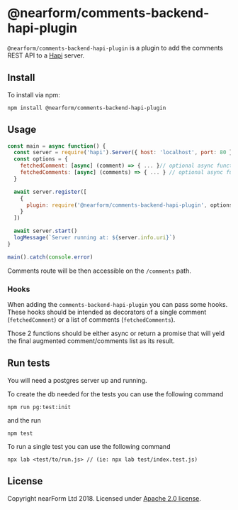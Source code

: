 # @nearform/comments-backend-hapi-plugin

`@nearform/comments-backend-hapi-plugin` is a plugin to add the comments REST API to a [Hapi][hapi] server.

## Install

To install via npm:

```
npm install @nearform/comments-backend-hapi-plugin
```

## Usage

```javascript
const main = async function() {
  const server = require('hapi').Server({ host: 'localhost', port: 80 })
  const options = {
    fetchedComment: [async] (comment) => { ... }// optional async function or function returning a Promise
    fetchedComments: [async] (comments) => { ... } // optional async function or function returning a Promise
  }

  await server.register([
    {
      plugin: require('@nearform/comments-backend-hapi-plugin', options)
    }
  ])

  await server.start()
  logMessage(`Server running at: ${server.info.uri}`)
}

main().catch(console.error)
```

Comments route will be then accessible on the `/comments` path.

### Hooks

When adding the `comments-backend-hapi-plugin` you can pass some hooks. These hooks should be intended as decorators of a single comment (`fetchedComment`) or a list of comments (`fetchedComments`).

Those 2 functions should be either async or return a promise that will yeld the final augmented comment/comments list as its result.

## Run tests

You will need a postgres server up and running.

To create the db needed for the tests you can use the following command

```
npm run pg:test:init
```

and the run

```
npm test
```

To run a single test you can use the following command

```
npx lab <test/to/run.js> // (ie: npx lab test/index.test.js)
```

## License

Copyright nearForm Ltd 2018. Licensed under [Apache 2.0 license][license].

[hapi]: https://hapijs.com/
[license]: ./LICENSE.md
